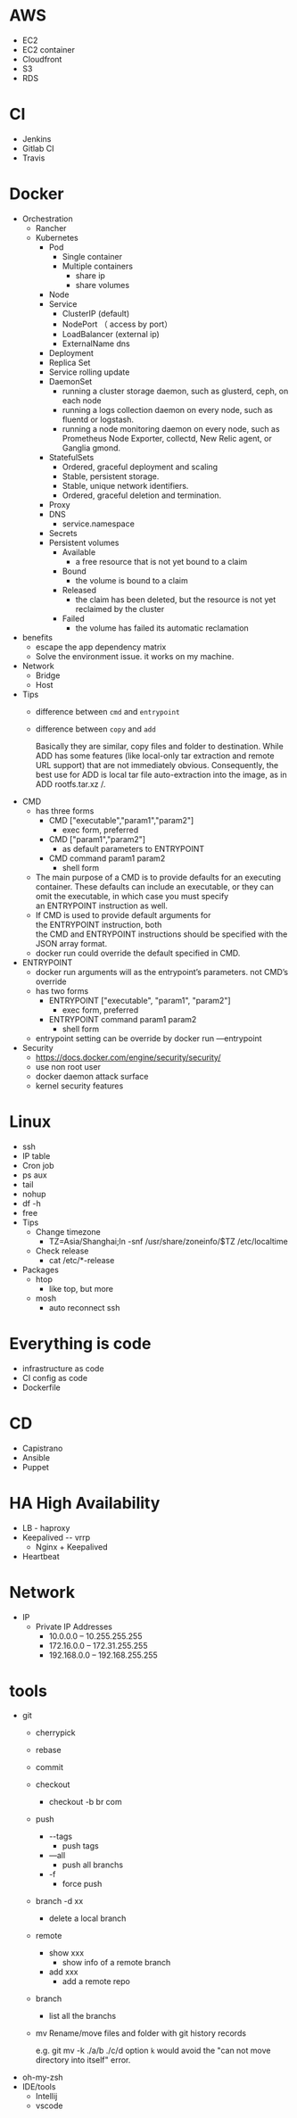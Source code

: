 # AWS
- EC2
- EC2 container
- Cloudfront
- S3
- RDS

# CI
- Jenkins
- Gitlab CI
- Travis

# Docker
- Orchestration
	- Rancher
	- Kubernetes
		- Pod
			- Single container
			- Multiple containers
				- share ip
				- share volumes
		- Node
		- Service
			- ClusterIP (default)
			- NodePort （ access by port）
			- LoadBalancer (external ip)
			- ExternalName dns
		- Deployment
		- Replica Set
		- Service rolling update
		- DaemonSet
			- running a cluster storage daemon, such as glusterd, ceph, on each node
			- running a logs collection daemon on every node, such as fluentd or logstash.
			- running a node monitoring daemon on every node, such as Prometheus Node Exporter, collectd, New Relic agent, or Ganglia gmond.
		- StatefulSets
			- Ordered, graceful deployment and scaling
			- Stable, persistent storage.
			- Stable, unique network identifiers.
			- Ordered, graceful deletion and termination.
		- Proxy
		- DNS
			- service.namespace
		- Secrets
		- Persistent volumes
			- Available
				- a free resource that is not yet bound to a claim
			- Bound
				-  the volume is bound to a claim
			- Released
				- the claim has been deleted, but the resource is not yet reclaimed by the cluster
			- Failed
				- the volume has failed its automatic reclamation
- benefits
	- escape the app dependency matrix
	- Solve the environment issue. it works on my machine.
- Network
	- Bridge
	- Host
- Tips
	- difference between `cmd` and `entrypoint`
	- difference between `copy` and `add`

        Basically they are similar, copy files and folder to destination. While ADD has some features (like local-only tar extraction and remote URL support) that are not immediately obvious. Consequently, the best use for ADD is local tar file auto-extraction into the image, as in ADD rootfs.tar.xz /.
- CMD
	- has three forms
		- CMD ["executable","param1","param2"]
			- exec form, preferred
		- CMD ["param1","param2"]
			- as default parameters to ENTRYPOINT
		- CMD command param1 param2
			- shell form
	- The main purpose of a CMD is to provide defaults for an executing container. These defaults can include an executable, or they can omit the executable, in which case you must specify an ENTRYPOINT instruction as well.
	- If CMD is used to provide default arguments for the ENTRYPOINT instruction, both the CMD and ENTRYPOINT instructions should be specified with the JSON array format.
	- docker run could override the default specified in CMD.
- ENTRYPOINT
	- docker run arguments will as the entrypoint’s parameters. not CMD’s override
	- has two forms
		- ENTRYPOINT ["executable", "param1", "param2"]
			- exec form, preferred
		- ENTRYPOINT command param1 param2
			- shell form
	- entrypoint setting can be override by docker run —entrypoint
- Security
	- https://docs.docker.com/engine/security/security/
	- use non root user
	- docker daemon attack surface
	- kernel security features

# Linux
- ssh
- IP table
- Cron job
- ps aux
- tail
- nohup
- df -h
- free
- Tips
	- Change timezone
		- TZ=Asia/Shanghai;ln -snf /usr/share/zoneinfo/$TZ /etc/localtime
	- Check release
		- cat /etc/*-release
- Packages
	- htop
		- like top, but more
	- mosh
		- auto reconnect ssh

# Everything is code
- infrastructure as code
- CI config as code
- Dockerfile

# CD
- Capistrano
- Ansible
- Puppet

# HA High Availability
- LB - haproxy
- Keepalived -- vrrp
	- Nginx + Keepalived
- Heartbeat

# Network
- IP
	- Private IP Addresses
		- 10.0.0.0 – 10.255.255.255
		- 172.16.0.0 – 172.31.255.255
		- 192.168.0.0 – 192.168.255.255

# tools
- git
	- cherrypick
	- rebase
	- commit
	- checkout
		- checkout -b br com
	- push
		- --tags
			- push tags
		- —all
			- push all branchs
		- -f
			- force push
	- branch -d xx
		- delete a local branch
	- remote
		- show xxx
			- show info of a remote branch
		- add xxx
			- add a remote repo
	- branch
		- list all the branchs
	- mv Rename/move files and folder with git history records

      e.g. git mv -k ./a/b ./c/d   option `k` would avoid the "can not move directory into itself" error.
- oh-my-zsh
- IDE/tools
	- Intellij
	- vscode